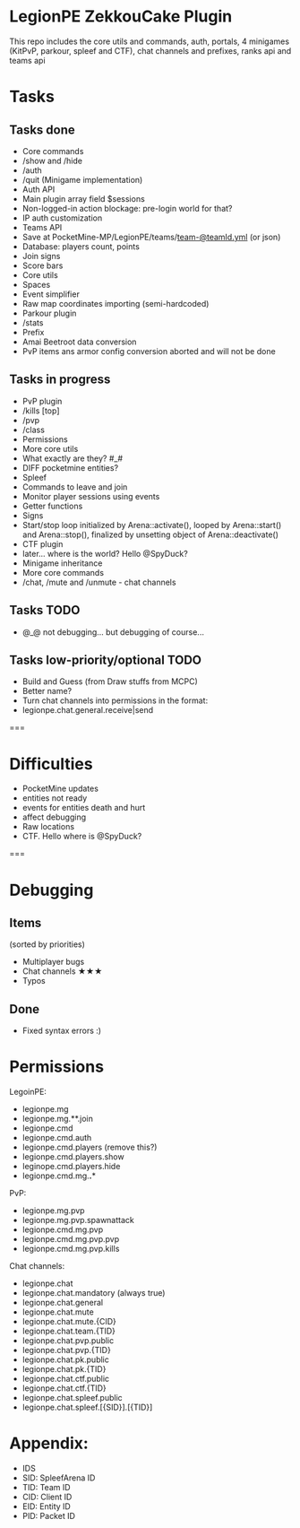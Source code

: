 LegionPE ZekkouCake Plugin
===
This repo includes the core utils and commands, auth, portals, 4 minigames (KitPvP, parkour, spleef and CTF), chat channels and prefixes, ranks api and teams api

# Tasks

## Tasks done
* Core commands
 * /show and /hide
 * /auth
 * /quit (Minigame implementation)
* Auth API
 * Main plugin array field $sessions
 * Non-logged-in action blockage: pre-login world for that?
 * IP auth customization
* Teams API
 * Save at PocketMine-MP/LegionPE/teams/team-@teamId.yml (or json)
 * Database: players count, points
 * Join signs
 * Score bars
* Core utils
 * Spaces
 * Event simplifier
* Raw map coordinates importing (semi-hardcoded)
* Parkour plugin
 * /stats
* Prefix
* Amai Beetroot data conversion
 * PvP items ans armor config conversion aborted and will not be done

## Tasks in progress
* PvP plugin
 * /kills [top]
 * /pvp
 * /class
* Permissions
* More core utils
 * What exactly are they? #_#
* DIFF pocketmine entities?
* Spleef
 * Commands to leave and join
 * Monitor player sessions using events
 * Getter functions
 * Signs
 * Start/stop loop initialized by Arena::activate(), looped by Arena::start() and Arena::stop(), finalized by unsetting object of Arena::deactivate()
* CTF plugin
 * later... where is the world? Hello @SpyDuck?
* Minigame inheritance
* More core commands
 * /chat, /mute and /unmute - chat channels

## Tasks TODO
* @_@ not debugging... but debugging of course...

## Tasks low-priority/optional TODO
* Build and Guess (from Draw stuffs from MCPC)
 * Better name?
* Turn chat channels into permissions in the format:
 * legionpe.chat.general.receive|send

===
# Difficulties
* PocketMine updates
 * entities not ready
 * events for entities death and hurt
 * affect debugging
* Raw locations
 * CTF. Hello where is @SpyDuck?

===
# Debugging

## Items
(sorted by priorities)

* Multiplayer bugs
 * Chat channels ★★★
* Typos

## Done
* Fixed syntax errors :)

# Permissions
LegoinPE:
* legionpe.mg
 * legionpe.mg.**.join
* legionpe.cmd
 * legionpe.cmd.auth
 * legionpe.cmd.players (remove this?)
  * legionpe.cmd.players.show
  * leginope.cmd.players.hide
 * legionpe.cmd.mg.**.***

PvP:

* legionpe.mg.pvp
 * legionpe.mg.pvp.spawnattack
* legionpe.cmd.mg.pvp
 * legionpe.cmd.mg.pvp.pvp
 * legionpe.cmd.mg.pvp.kills

Chat channels:

* legionpe.chat
 * legionpe.chat.mandatory (always true)
 * legionpe.chat.general
 * legionpe.chat.mute
  * legionpe.chat.mute.{CID}
 * legionpe.chat.team.{TID}
 * legionpe.chat.pvp.public
 * legionpe.chat.pvp.{TID}
 * legionpe.chat.pk.public
 * legionpe.chat.pk.{TID}
 * legionpe.chat.ctf.public
 * legionpe.chat.ctf.{TID}
 * legionpe.chat.spleef.public
 * legionpe.chat.spleef.[{SID}].[{TID}]

# Appendix:
* IDS
 * SID: SpleefArena ID
 * TID: Team ID
 * CID: Client ID
 * EID: Entity ID
 * PID: Packet ID
